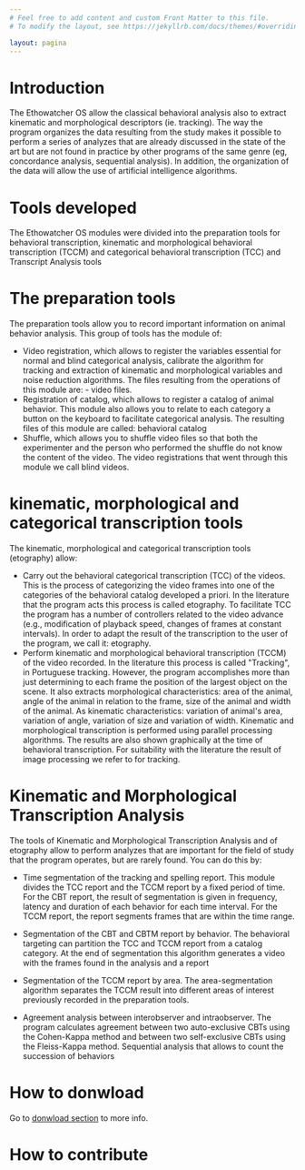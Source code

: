 ```yaml
---
# Feel free to add content and custom Front Matter to this file.
# To modify the layout, see https://jekyllrb.com/docs/themes/#overriding-theme-defaults

layout: pagina
---
```



# Introduction
The Ethowatcher OS allow the classical behavioral analysis also to extract kinematic and morphological descriptors (ie. tracking). The way the program organizes the data resulting from the study makes it possible to perform a series of analyzes that are already discussed in the state of the art but are not found in practice by other programs of the same genre (eg, concordance analysis, sequential analysis). In addition, the organization of the data will allow the use of artificial intelligence algorithms.

# Tools developed
The Ethowatcher OS modules were divided into the preparation tools for behavioral transcription, kinematic and morphological behavioral transcription (TCCM) and categorical behavioral transcription (TCC) and Transcript Analysis tools

# The preparation tools

The preparation tools allow you to record important information on animal behavior analysis. This group of tools has the module of:
- Video registration, which allows to register the variables essential for normal and blind categorical analysis, calibrate the algorithm for tracking and extraction of kinematic and morphological variables and noise reduction algorithms. The files resulting from the operations of this module are: - video files.
- Registration of catalog, which allows to register a catalog of animal behavior. This module also allows you to relate to each category a button on the keyboard to facilitate categorical analysis. The resulting files of this module are called: behavioral catalog
- Shuffle, which allows you to shuffle video files so that both the experimenter and the person who performed the shuffle do not know the content of the video. The video registrations that went through this module we call blind videos.

# kinematic, morphological and categorical transcription tools

The kinematic, morphological and categorical transcription tools (etography) allow:
- Carry out the behavioral categorical transcription (TCC) of the videos. This is the process of categorizing the video frames into one of the categories of the behavioral catalog developed a priori. In the literature that the program acts this process is called etography. To facilitate TCC the program has a number of controllers related to the video advance (e.g., modification of playback speed, changes of frames at constant intervals). In order to adapt the result of the transcription to the user of the program, we call it: etography.
- Perform kinematic and morphological behavioral transcription (TCCM) of the video recorded. In the literature this process is called "Tracking", in Portuguese tracking. However, the program accomplishes more than just determining to each frame the position of the largest object on the scene. It also extracts morphological characteristics: area of ​​the animal, angle of the animal in relation to the frame, size of the animal and width of the animal. As kinematic characteristics: variation of animal's area, variation of angle, variation of size and variation of width. Kinematic and morphological transcription is performed using parallel processing algorithms. The results are also shown graphically at the time of behavioral transcription. For suitability with the literature the result of image processing we refer to for tracking.

# Kinematic and Morphological Transcription Analysis

The tools of Kinematic and Morphological Transcription Analysis and of etography allow to perform analyzes that are important for the field of study that the program operates, but are rarely found. You can do this by:
- Time segmentation of the tracking and spelling report. This module divides the TCC report and the TCCM report by a fixed period of time. For the CBT report, the result of segmentation is given in frequency, latency and duration of each behavior for each time interval. For the TCCM report, the report segments frames that are within the time range.
- Segmentation of the CBT and CBTM report by behavior. The behavioral targeting can partition the TCC and TCCM report from a catalog category. At the end of segmentation this algorithm generates a video with the frames found in the analysis and a report
- Segmentation of the TCCM report by area. The area-segmentation algorithm separates the TCCM result into different areas of interest previously recorded in the preparation tools.

- Agreement analysis between interobserver and intraobserver. The program calculates agreement between two auto-exclusive CBTs using the Cohen-Kappa method and between two self-exclusive CBTs using the Fleiss-Kappa method.
Sequential analysis that allows to count the succession of behaviors

# How to donwload

Go to [donwload section](/download) to more info.

# How to contribute


